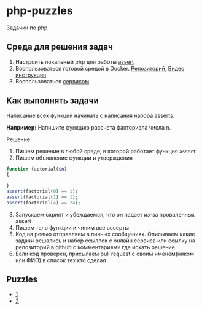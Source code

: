 # php-puzzles

Задачки по php

## Среда для решения задач

1. Настроить локальный php для работы [assert](https://www.php.net/manual/ru/function.assert.php)
2. Воспользоваться готовой средой в Docker. [Репозиторий](https://github.com/otis22/php-minimal), [Видео инструкция](https://www.loom.com/share/e7434b8cd8fa4b0da69a8c0cf0339aa1)
3. Воспользоваться [сервисом](https://sandbox.onlinephpfunctions.com/)


## Как выполнять задачи

Написание всех функций начинать с написания набора asserts.

**Например:** Напишите функцию рассчета факториала числа n. 

Решение:
1. Пишем решение в любой среде, в которой работает функция `assert`
2. Пишем объявление функции и утверждения 
```php
function factorial($n)
{

}
assert(factorial(0) == 1);
assert(factorial(1) == 1);
assert(factorial(4) == 24);
```
3. Запускаем скрипт и убеждаемся, что он падает из-за проваленных assert
4. Пишем тело функции и чиним все ассерты
5. Код на ревью отправляем в личных сообщениях. Описываем какие задачи решались и набор ссыллок с онлайн сервиса или ссылку на репозиторий в github с комментариями где искать решение.
6. Если код проверен, присылаем pull request с своим именем(ником или ФИО) в список тех кто сделал

## Puzzles 

* [1](puzzles/1.md)
* [2](puzzles/2.md)